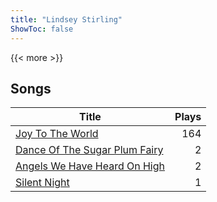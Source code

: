 ```yaml
---
title: "Lindsey Stirling"
ShowToc: false
---
```


{{< more >}}

## Songs
Title | Plays 
----- | -----: 
[Joy To The World](/songs/joy-to-the-world) | 164
[Dance Of The Sugar Plum Fairy](/songs/dance-of-the-sugar-plum-fairy) | 2
[Angels We Have Heard On High](/songs/angels-we-have-heard-on-high) | 2
[Silent Night](/songs/silent-night) | 1

